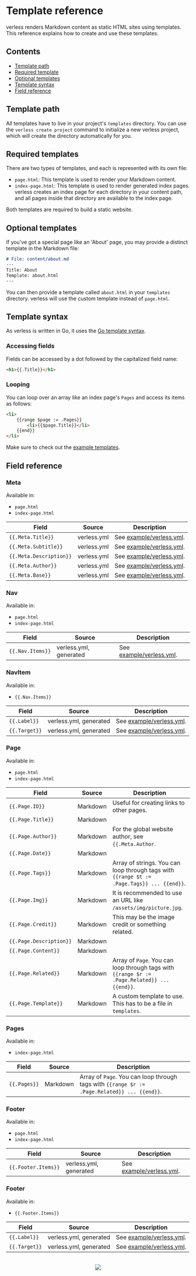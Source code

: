 # Template reference

verless renders Markdown content as static HTML sites using templates. This reference explains how to create and use
these templates.

## Contents

* [Template path](#template-path)
* [Required template](#required-templates)
* [Optional templates](#optional-templates)
* [Template syntax](#template-syntax)
* [Field reference](#field-reference)

## Template path

All templates have to live in your project's `templates` directory. You can use the `verless create project` command
to initialize a new verless project, which will create the directory automatically for you.

## Required templates

There are two types of templates, and each is represented with its own file:

* `page.html`: This template is used to render your Markdown content.
* `index-page.html`: This template is used to render generated index pages. verless creates an index page for each
directory in your content path, and all pages inside that directory are available to the index page.

Both templates are required to build a static website.

## Optional templates

If you've got a special page like an 'About' page, you may provide a distinct template in the Markdown file:

```markdown
# File: content/about.md
---
Title: About
Template: about.html
---
```

You can then provide a template called `about.html` in your `templates` directory. verless will use the custom template
instead of `page.html`.

## Template syntax

As verless is written in Go, it uses the [Go template syntax](https://golang.org/pkg/text/template/).

### Accessing fields

Fields can be accessed by a dot followed by the capitalized field name:

```html
<h1>{{.Title}}</h1>
``` 

### Looping

You can loop over an array like an index page's `Pages` and access its items as follows:

```html
<li>
    {{range $page := .Pages}}
        <li>{{$page.Title}}</li>
    {{end}}
</li>
```

Make sure to check out the [example templates](https://github.com/verless/verless/tree/master/example/templates).

## Field reference

### Meta

Available in:
* `page.html`
* `index-page.html`

| Field                   | Source      | Description                                                                                    |
|-------------------------|-------------|------------------------------------------------------------------------------------------------|
| `{{.Meta.Title}}`       | verless.yml | See [example/verless.yml](https://github.com/verless/verless/blob/master/example/verless.yml). |
| `{{.Meta.Subtitle}}`    | verless.yml | See [example/verless.yml](https://github.com/verless/verless/blob/master/example/verless.yml). |
| `{{.Meta.Description}}` | verless.yml | See [example/verless.yml](https://github.com/verless/verless/blob/master/example/verless.yml). |
| `{{.Meta.Author}}`      | verless.yml | See [example/verless.yml](https://github.com/verless/verless/blob/master/example/verless.yml). |
| `{{.Meta.Base}}`        | verless.yml | See [example/verless.yml](https://github.com/verless/verless/blob/master/example/verless.yml). |

### Nav

Available in:
* `page.html`
* `index-page.html`

| Field            | Source                 | Description                                                                                    |
|------------------|------------------------|------------------------------------------------------------------------------------------------|
| `{{.Nav.Items}}` | verless.yml, generated | See [example/verless.yml](https://github.com/verless/verless/blob/master/example/verless.yml). |

### NavItem

Available in:
* `{{.Nav.Items}}`

| Field         | Source                 | Description                                                                                    |
|---------------|------------------------|------------------------------------------------------------------------------------------------|
| `{{.Label}}`  | verless.yml, generated | See [example/verless.yml](https://github.com/verless/verless/blob/master/example/verless.yml). |
| `{{.Target}}` | verless.yml, generated | See [example/verless.yml](https://github.com/verless/verless/blob/master/example/verless.yml). |

### Page

Available in:
* `page.html`
* `index-page.html`

| Field                   | Source      | Description                                                                                   |
|-------------------------|-------------|-----------------------------------------------------------------------------------------------|
| `{{.Page.ID}}`          | Markdown | Useful for creating links to other pages.                                                        |
| `{{.Page.Title}}`       | Markdown |                                                                                                  |
| `{{.Page.Author}}`      | Markdown | For the global website author, see `{{.Meta.Author`.                                             |
| `{{.Page.Date}}`        | Markdown |                                                                                                  |
| `{{.Page.Tags}}`        | Markdown | Array of strings. You can loop through tags with `{{range $t := .Page.Tags}} ... {{end}}`.       |
| `{{.Page.Img}}`         | Markdown | It is recommended to use an URL like `/assets/img/picture.jpg`.                                  |
| `{{.Page.Credit}}`      | Markdown | This may be the image credit or something related.                                               |
| `{{.Page.Description}}` | Markdown |                                                                                                  |
| `{{.Page.Content}}`     | Markdown |                                                                                                  |
| `{{.Page.Related}}`     | Markdown | Array of `Page`. You can loop through tags with `{{range $r := .Page.Related}} ... {{end}}`.     |
| `{{.Page.Template}}`    | Markdown | A custom template to use. This has to be a file in `templates`.                                  |

### Pages

Available in:
* `index-page.html`

| Field        | Source      | Description                                                                                  |
|--------------|-------------|----------------------------------------------------------------------------------------------|
| `{{.Pages}}` | Markdown    | Array of `Page`. You can loop through tags with `{{range $r := .Page.Related}} ... {{end}}`. |

### Footer

Available in:
* `page.html`
* `index-page.html`

| Field               | Source                 | Description                                                                                    |
|---------------------|------------------------|------------------------------------------------------------------------------------------------|
| `{{.Footer.Items}}` | verless.yml, generated | See [example/verless.yml](https://github.com/verless/verless/blob/master/example/verless.yml). |

### Footer

Available in:
* `{{.Footer.Items}}`

| Field         | Source                 | Description                                                                                    |
|---------------|------------------------|------------------------------------------------------------------------------------------------|
| `{{.Label}}`  | verless.yml, generated | See [example/verless.yml](https://github.com/verless/verless/blob/master/example/verless.yml). |
| `{{.Target}}` | verless.yml, generated | See [example/verless.yml](https://github.com/verless/verless/blob/master/example/verless.yml). |

<p align="center">
<br>
<a href="https://github.com/verless/verless"><img src="https://verless.dominikbraun.io/assets/img/icon-light.png"></a>
</p>
